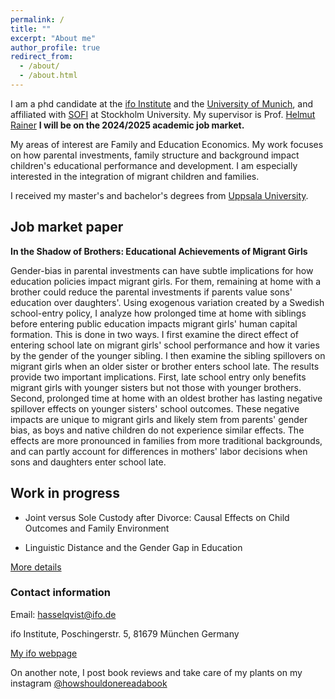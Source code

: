 ```yaml
---
permalink: /
title: ""
excerpt: "About me"
author_profile: true
redirect_from: 
  - /about/
  - /about.html
---
```


I am a phd candidate at the [ifo Institute](https://www.ifo.de/en) and the [University of Munich](https://www.en.econ.uni-muenchen.de/index.html), and affiliated with [SOFI](https://www.su.se/swedish-institute-for-social-research/) at Stockholm University. My supervisor is Prof. [Helmut Rainer](https://sites.google.com/ifo.de/hrainer/home) **I will be on the 2024/2025 academic job market.**

My areas of interest are Family and Education Economics. My work focuses on how parental investments, family structure and background impact children's educational performance and development. I am especially interested in the integration of migrant children and families.

 I received my master's and bachelor's degrees from [Uppsala University](https://www.nek.uu.se/?languageId=1).

## Job market paper

**In the Shadow of Brothers: Educational Achievements of Migrant Girls**

Gender-bias in parental investments can have subtle implications for how education policies impact migrant girls. For them, remaining at home with a brother could reduce the parental investments if parents value sons' education over daughters'. Using exogenous variation created by a Swedish school-entry policy, I analyze how prolonged time at home with siblings before entering public education impacts migrant girls' human capital formation. This is done in two ways. I first examine the direct effect of entering school late on migrant girls' school performance and how it varies by the gender of the younger sibling. I then examine the sibling spillovers on migrant girls when an older sister or brother enters school late. The results provide two important implications. First, late school entry only benefits migrant girls with younger sisters but not those with younger brothers. Second, prolonged time at home with an oldest brother has lasting negative spillover effects on younger sisters' school outcomes. These negative impacts are unique to migrant girls and likely stem from parents' gender bias, as boys and native children do not experience similar effects. The effects are more pronounced in families from more traditional backgrounds, and can partly account for differences in mothers' labor decisions when sons and daughters enter school late. 


## Work in progress


* Joint versus Sole Custody after Divorce: Causal Effects on Child Outcomes and Family Environment

* Linguistic Distance and the Gender Gap in Education


[More details](https://hasselqvist.github.io/research/)


### Contact information

Email: hasselqvist@ifo.de

ifo Institute, Poschingerstr. 5, 81679 München Germany

[My ifo webpage](https://www.ifo.de/en/hasselqvist-a)



On another note, I post book reviews and take care of my plants on my instagram [@howshouldonereadabook](https://instagram.com/howshouldonereadabook?igshid=ZDdkNTZiNTM=) 


